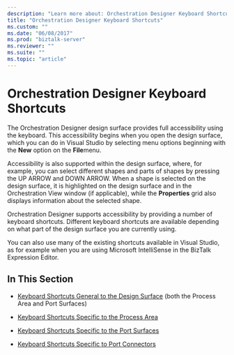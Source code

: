```yaml
---
description: "Learn more about: Orchestration Designer Keyboard Shortcuts"
title: "Orchestration Designer Keyboard Shortcuts"
ms.custom: ""
ms.date: "06/08/2017"
ms.prod: "biztalk-server"
ms.reviewer: ""
ms.suite: ""
ms.topic: "article"
---
```

# Orchestration Designer Keyboard Shortcuts
The Orchestration Designer design surface provides full accessibility using the keyboard. This accessibility begins when you open the design surface, which you can do in Visual Studio by selecting menu options beginning with the **New** option on the **File**menu.  
  
 Accessibility is also supported within the design surface, where, for example, you can select different shapes and parts of shapes by pressing the UP ARROW and DOWN ARROW. When a shape is selected on the design surface, it is highlighted on the design surface and in the Orchestration View window (if applicable), while the **Properties** grid also displays information about the selected shape.  
  
 Orchestration Designer supports accessibility by providing a number of keyboard shortcuts. Different keyboard shortcuts are available depending on what part of the design surface you are currently using.  
  
 You can also use many of the existing shortcuts available in Visual Studio, as for example when you are using Microsoft IntelliSense in the BizTalk Expression Editor.  
  
## In This Section  
  
-   [Keyboard Shortcuts General to the Design Surface](../core/keyboard-shortcuts-general-to-the-design-surface.md) (both the Process Area and Port Surfaces)  
  
-   [Keyboard Shortcuts Specific to the Process Area](../core/keyboard-shortcuts-specific-to-the-process-area.md)  
  
-   [Keyboard Shortcuts Specific to the Port Surfaces](../core/keyboard-shortcuts-specific-to-the-port-surfaces.md)  
  
-   [Keyboard Shortcuts Specific to Port Connectors](../core/keyboard-shortcuts-specific-to-port-connectors.md)
